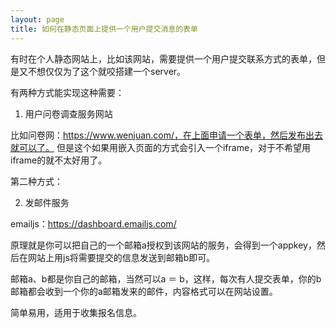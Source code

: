 ```yaml
---
layout: page
title: 如何在静态页面上提供一个用户提交消息的表单
---
```


有时在个人静态网站上，比如该网站，需要提供一个用户提交联系方式的表单，但是又不想仅仅为了这个就咬搭建一个server。

有两种方式能实现这种需要：

1. 用户问卷调查服务网站

比如问卷网：https://www.wenjuan.com/，在上面申请一个表单，然后发布出去就可以了。
但是这个如果用嵌入页面的方式会引入一个iframe，对于不希望用iframe的就不太好用了。

第二种方式：

2. 发邮件服务

emailjs：https://dashboard.emailjs.com/

原理就是你可以把自己的一个邮箱a授权到该网站的服务，会得到一个appkey，然后在网站上用js将需要提交的信息发送到邮箱b即可。

邮箱a、b都是你自己的邮箱，当然可以a ＝ b，这样，每次有人提交表单，你的b邮箱都会收到一个你的a邮箱发来的邮件，内容格式可以在网站设置。

简单易用，适用于收集报名信息。